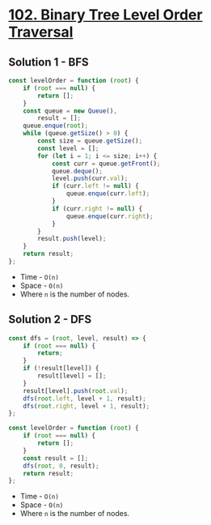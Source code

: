 # [102. Binary Tree Level Order Traversal](https://leetcode.com/problems/binary-tree-level-order-traversal/)

## Solution 1 - BFS

```js
const levelOrder = function (root) {
    if (root === null) {
        return [];
    }
    const queue = new Queue(),
        result = [];
    queue.enque(root);
    while (queue.getSize() > 0) {
        const size = queue.getSize();
        const level = [];
        for (let i = 1; i <= size; i++) {
            const curr = queue.getFront();
            queue.deque();
            level.push(curr.val);
            if (curr.left != null) {
                queue.enque(curr.left);
            }
            if (curr.right != null) {
                queue.enque(curr.right);
            }
        }
        result.push(level);
    }
    return result;
};
```

-   Time - `O(n)`
-   Space - `O(n)`
-   Where `n` is the number of nodes.

## Solution 2 - DFS

```js
const dfs = (root, level, result) => {
    if (root === null) {
        return;
    }
    if (!result[level]) {
        result[level] = [];
    }
    result[level].push(root.val);
    dfs(root.left, level + 1, result);
    dfs(root.right, level + 1, result);
};

const levelOrder = function (root) {
    if (root === null) {
        return [];
    }
    const result = [];
    dfs(root, 0, result);
    return result;
};
```

-   Time - `O(n)`
-   Space - `O(n)`
-   Where `n` is the number of nodes.
